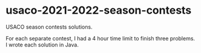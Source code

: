 # usaco-2021-2022-season-contests
USACO season contests solutions. 

For each separate contest, I had a 4 hour time limit to finish three problems. I wrote each solution in Java. 
